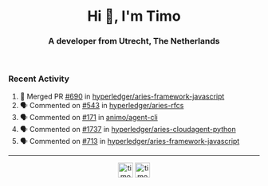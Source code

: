 <h1 align="center">Hi 👋, I'm Timo</h1>
<h3 align="center">A developer from Utrecht, The Netherlands</h3>
<br/>
<!-- https://github.com/rahuldkjain/github-profile-readme-generator --!>

<!--  <p align="left"><img src="https://github-readme-stats.vercel.app/api?username=timoglastra&show_icons=true&count_private=true&" alt="timoglastra" /></p> --!>

<!--
Github language stats
<p align="left"><img src="https://github-readme-stats.vercel.app/api/top-langs/?username=timoglastra&layout=compact" alt="timoglastra" /><p>
-->

<!-- Codestats language stats -->
<!-- <p align="left"><img src="https://codestats-readme.vercel.app/api/top-langs/?username=timoglastra&layout=compact&language_count=12" alt="timoglastra" /><p>    --!>
  
<h3>Recent Activity</h3>

<!--START_SECTION:activity-->
1. 🎉 Merged PR [#690](https://github.com/hyperledger/aries-framework-javascript/pull/690) in [hyperledger/aries-framework-javascript](https://github.com/hyperledger/aries-framework-javascript)
2. 🗣 Commented on [#543](https://github.com/hyperledger/aries-rfcs/issues/543) in [hyperledger/aries-rfcs](https://github.com/hyperledger/aries-rfcs)
3. 🗣 Commented on [#171](https://github.com/animo/agent-cli/issues/171) in [animo/agent-cli](https://github.com/animo/agent-cli)
4. 🗣 Commented on [#1737](https://github.com/hyperledger/aries-cloudagent-python/issues/1737) in [hyperledger/aries-cloudagent-python](https://github.com/hyperledger/aries-cloudagent-python)
5. 🗣 Commented on [#713](https://github.com/hyperledger/aries-framework-javascript/issues/713) in [hyperledger/aries-framework-javascript](https://github.com/hyperledger/aries-framework-javascript)
<!--END_SECTION:activity-->

---

<p align="center">
<a href="https://twitter.com/timoglastra" target="blank"><img align="center" src="https://cdn.jsdelivr.net/npm/simple-icons@3.0.1/icons/twitter.svg" alt="timoglastra" height="30" width="30" /></a>
<a href="https://linkedin.com/in/timoglastra" target="blank"><img align="center" src="https://cdn.jsdelivr.net/npm/simple-icons@3.0.1/icons/linkedin.svg" alt="timoglastra" height="30" width="30" /></a>
</p>



